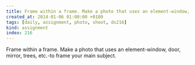 ```yaml
---
title: Frame within a frame. Make a photo that uses an element-window, door, mirror, trees, etc.-to frame your main subject.
created_at: 2014-01-06 01:00:00 +0100
tags: [daily, assignment, photo, shoot, ds216]
kind: assignment
index: 216
---
```


Frame within a frame. Make a photo that uses an element-window, door, mirror, trees, etc.-to frame your main subject.
